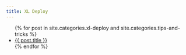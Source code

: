 ```yaml
---
title: XL Deploy
---
```


<ul>
{% for post in site.categories.xl-deploy and site.categories.tips-and-tricks %}
	<li><a href="{{ post.url }}">{{ post.title }}</a></li>
{% endfor %}
</ul>
